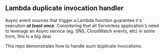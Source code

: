 ## Lambda duplicate invocation handler

Async event sources that trigger a Lambda function guarantee it's execution **_at least once_**. Considering that all Serverless application's need to leverage an Async service (eg. SNS, CloudWatch events, etc) in some form, this is a big deal.

This repo demonstrates how to handle such duplicate invocations.
